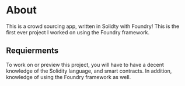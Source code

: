 # About

This is a crowd sourcing app, written in Solidty with Foundry!
This is the first ever project I worked on using the Foundry framework.

## Requierments

To work on or preview this project, you will have to have a decent knowledge of the Solidity language, and smart contracts. In addition, knowledge of using the Foundry framework as well.